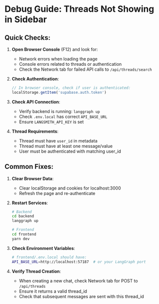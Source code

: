 # Debug Guide: Threads Not Showing in Sidebar

## Quick Checks:

1. **Open Browser Console** (F12) and look for:
   - Network errors when loading the page
   - Console errors related to threads or authentication
   - Check the Network tab for failed API calls to `/api/threads/search`

2. **Check Authentication**:
   ```javascript
   // In browser console, check if user is authenticated:
   localStorage.getItem('supabase.auth.token')
   ```

3. **Check API Connection**:
   - Verify backend is running: `langgraph up`
   - Check `.env.local` has correct `API_BASE_URL`
   - Ensure `LANGSMITH_API_KEY` is set

4. **Thread Requirements**:
   - Thread must have `user_id` in metadata
   - Thread must have at least one message/value
   - User must be authenticated with matching user_id

## Common Fixes:

1. **Clear Browser Data**: 
   - Clear localStorage and cookies for localhost:3000
   - Refresh the page and re-authenticate

2. **Restart Services**:
   ```bash
   # Backend
   cd backend
   langgraph up

   # Frontend
   cd frontend
   yarn dev
   ```

3. **Check Environment Variables**:
   ```bash
   # frontend/.env.local should have:
   API_BASE_URL=http://localhost:57187  # or your LangGraph port
   ```

4. **Verify Thread Creation**:
   - When creating a new chat, check Network tab for POST to `/api/threads`
   - Ensure it returns a valid thread_id
   - Check that subsequent messages are sent with this thread_id